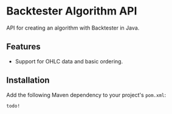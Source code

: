 # Backtester Algorithm API
API for creating an algorithm with Backtester in Java.

## Features
* Support for OHLC data and basic ordering.

## Installation
Add the following Maven dependency to your project's `pom.xml`:
```
todo!
```
